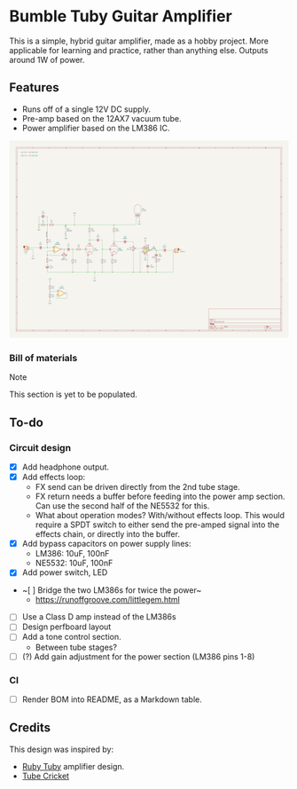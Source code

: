 # Bumble Tuby Guitar Amplifier

This is a simple, hybrid guitar amplifier, made as a hobby project. More applicable for learning and practice, rather than anything else. Outputs around 1W of power.

## Features

- Runs off of a single 12V DC supply.
- Pre-amp based on the 12AX7 vacuum tube.
- Power amplifier based on the LM386 IC.

[![Schematic](https://github.com/majabojarska/ruby-tuby/blob/main/static/amp.svg?raw=true)](https://github.com/majabojarska/ruby-tuby/blob/main/static/amp.pdf)

### Bill of materials

> [!NOTE]  
> This section is yet to be populated.

## To-do

### Circuit design

- [x] Add headphone output.
- [x] Add effects loop:
  - FX send can be driven directly from the 2nd tube stage.
  - FX return needs a buffer before feeding into the power amp section. Can use the second half of the NE5532 for this.
  - What about operation modes? With/without effects loop. This would require a SPDT switch to either send the pre-amped signal into the effects chain, or directly into the buffer.
- [x] Add bypass capacitors on power supply lines:
  - LM386: 10uF, 100nF
  - NE5532: 10uF, 100nF
- [x] Add power switch, LED
- ~[ ] Bridge the two LM386s for twice the power~
  - https://runoffgroove.com/littlegem.html
- [ ] Use a Class D amp instead of the LM386s
- [ ] Design perfboard layout
- [ ] Add a tone control section.
  - Between tube stages?
- [ ] (?) Add gain adjustment for the power section (LM386 pins 1-8)

### CI

- [ ] Render BOM into README, as a Markdown table.

## Credits

This design was inspired by:

- [Ruby Tuby](https://tagboardeffects.blogspot.com/2014/10/ruby-tuby.html)
  amplifier design.
- [Tube Cricket](https://beavisaudio.com/projects/TubeCricket/)
